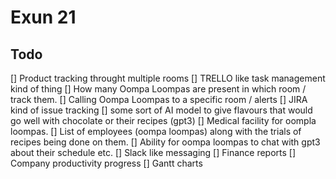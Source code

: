 # Exun 21

## Todo

[] Product tracking throught multiple rooms
[] TRELLO like task management kind of thing
[] How many Oompa Loompas are present in which room / track them.
[] Calling Oompa Loompas to a specific room / alerts
[] JIRA kind of issue tracking
[] some sort of AI model to give flavours that would go well with chocolate or their recipes (gpt3)
[] Medical facility for oompla loompas.
[] List of employees (oompa loompas) along with the trials of recipes being done on them.
[] Ability for oompa loompas to chat with gpt3 about their schedule etc.
[] Slack like messaging
[] Finance reports
[] Company productivity progress
[] Gantt charts
